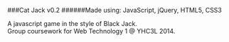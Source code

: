 ###Cat Jack v0.2
######Made using: JavaScript, jQuery, HTML5, CSS3

A javascript game in the style of Black Jack.  
Group coursework for Web Technology 1 @ YHC3L 2014.
